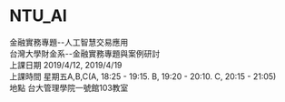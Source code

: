 # NTU_AI
金融實務專題--人工智慧交易應用  
台灣大學財金系--金融實務專題與案例研討  
上課日期 2019/4/12, 2019/4/19  
上課時間 星期五A,B,C(A, 18:25 - 19:15. B, 19:20 - 20:10. C, 20:15 - 21:05)  
地點 台大管理學院一號館103教室  
